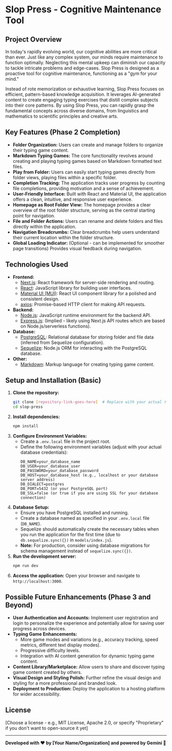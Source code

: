 # Slop Press - Cognitive Maintenance Tool

## Project Overview

  In today's rapidly evolving world, our cognitive abilities are more critical than ever. Just like any complex system, our minds require maintenance to function optimally. Neglecting this mental upkeep can diminish our capacity to tackle intricate problems and edge-cases.  Slop Press is designed as a proactive tool for cognitive maintenance, functioning as a "gym for your mind."

  Instead of rote memorization or exhaustive learning, Slop Press focuses on efficient, pattern-based knowledge acquisition. It leverages AI-generated content to create engaging typing exercises that distill complex subjects into their core patterns.  By using Slop Press, you can rapidly grasp the fundamental concepts across diverse domains, from linguistics and mathematics to scientific principles and creative arts.

## Key Features (Phase 2 Completion)

*   **Folder Organization:** Users can create and manage folders to organize their typing game content.
*   **Markdown Typing Games:**  The core functionality revolves around creating and playing typing games based on Markdown formatted text files.
*   **Play from Folder:** Users can easily start typing games directly from folder views, playing files within a specific folder.
*   **Completion Tracking:**  The application tracks user progress by counting file completions, providing motivation and a sense of achievement.
*   **User-Friendly Interface:** Built with React and Material UI, the application offers a clean, intuitive, and responsive user experience.
*   **Homepage as Root Folder View:** The homepage provides a clear overview of the root folder structure, serving as the central starting point for navigation.
*   **File and Folder Actions:** Users can rename and delete folders and files directly within the application.
*   **Navigation Breadcrumbs:**  Clear breadcrumbs help users understand their current location within the folder structure.
*   **Global Loading Indicator:** (Optional - can be implemented for smoother page transitions) Provides visual feedback during navigation.

## Technologies Used

*   **Frontend:**
    *   [Next.js](https://nextjs.org/): React framework for server-side rendering and routing.
    *   [React](https://reactjs.org/): JavaScript library for building user interfaces.
    *   [Material UI (MUI)](https://mui.com/): React UI component library for a polished and consistent design.
    *   [axios](https://axios-http.com/):  Promise-based HTTP client for making API requests.
*   **Backend:**
    *   [Node.js](https://nodejs.org/): JavaScript runtime environment for the backend API.
    *   [Express.js](https://expressjs.com/): (Implied - likely using Next.js API routes which are based on Node.js/serverless functions).
*   **Database:**
    *   [PostgreSQL](https://www.postgresql.org/): Relational database for storing folder and file data (inferred from Sequelize configuration).
    *   [Sequelize](https://sequelize.org/): Node.js ORM for interacting with the PostgreSQL database.
*   **Other:**
    *   [Markdown](https://www.markdownguide.org/):  Markup language for creating typing game content.

## Setup and Installation (Basic)

1.  **Clone the repository:**
    ```bash
    git clone [repository-link-goes-here]  # Replace with your actual repository link
    cd slop-press
    ```
2.  **Install dependencies:**
    ```bash
    npm install
    ```
3.  **Configure Environment Variables:**
    *   Create a `.env.local` file in the project root.
    *   Define the following environment variables (adjust with your actual database credentials):
        ```
        DB_NAME=your_database_name
        DB_USER=your_database_user
        DB_PASSWORD=your_database_password
        DB_HOST=your_database_host (e.g., localhost or your database server address)
        DB_DIALECT=postgres
        DB_PORT=5432 (or your PostgreSQL port)
        DB_SSL=false (or true if you are using SSL for your database connection)
        ```
4.  **Database Setup:**
    *   Ensure you have PostgreSQL installed and running.
    *   Create a database named as specified in your `.env.local` file (`DB_NAME`).
    *   Sequelize should automatically create the necessary tables when you run the application for the first time (due to `db.sequelize.sync({})` in `models/index.js`).
    *   **Note:** For production, consider using database migrations for schema management instead of `sequelize.sync({})`.
5.  **Run the development server:**
    ```bash
    npm run dev
    ```
6.  **Access the application:** Open your browser and navigate to `http://localhost:3000`.

## Possible Future Enhancements (Phase 3 and Beyond)

*   **User Authentication and Accounts:** Implement user registration and login to personalize the experience and potentially allow for saving user progress across devices.
*   **Typing Game Enhancements:**
    *   More game modes and variations (e.g., accuracy tracking, speed metrics, different text display modes).
    *   Progressive difficulty levels.
    *   Integration with AI content generation for dynamic typing game content.
*   **Content Library/Marketplace:**  Allow users to share and discover typing game content created by others.
*   **Visual Design and Styling Polish:** Further refine the visual design and styling for a more professional and branded look.
*   **Deployment to Production:**  Deploy the application to a hosting platform for wider accessibility.

## License

[Choose a license - e.g., MIT License, Apache 2.0, or specify "Proprietary" if you don't want to open-source it yet]

---

**Developed with ❤️ by [Your Name/Organization] and powered by Gemini 🚀**